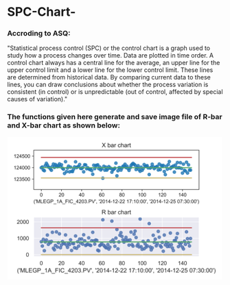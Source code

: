 # SPC-Chart-

### Accroding to ASQ: 

"Statistical process control (SPC) or the control chart is a graph used to study how a process changes over time. Data are plotted in time order. A control chart always has a central line for the average, an upper line for the upper control limit and a lower line for the lower control limit. These lines are determined from historical data. By comparing current data to these lines, you can draw conclusions about whether the process variation is consistent (in control) or is unpredictable (out of control, affected by special causes of variation)."
### The functions given here generate and save image file of R-bar and X-bar chart as shown below:
<img src = images/pic.png width =500> 
